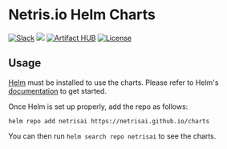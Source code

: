 # Netris.io Helm Charts
[![Slack](https://img.shields.io/badge/slack-@netrisai-blue.svg?logo=slack)](https://netrisai.slack.com/)
[![](https://github.com/netrisai/charts/workflows/Release%20Charts/badge.svg?branch=main)](https://github.com/netrisai/charts/actions)
[![Artifact HUB](https://img.shields.io/endpoint?url=https://artifacthub.io/badge/repository/netrisai)](https://artifacthub.io/packages/search?repo=netrisai)
[![License](https://img.shields.io/badge/License-Apache%202.0-blue.svg)](https://opensource.org/licenses/Apache-2.0)

## Usage

[Helm](https://helm.sh) must be installed to use the charts.
Please refer to Helm's [documentation](https://helm.sh/docs/) to get started.

Once Helm is set up properly, add the repo as follows:

```console
helm repo add netrisai https://netrisai.github.io/charts
```

You can then run `helm search repo netrisai` to see the charts.
